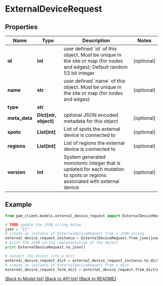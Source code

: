 # ExternalDeviceRequest


## Properties
Name | Type | Description | Notes
------------ | ------------- | ------------- | -------------
**id** | **int** | user defined &#x60;id&#x60; of this object. Must be unique in the site or map (for nodes and edges); Default random 53 bit integer | [optional] 
**name** | **str** | user defined &#x60;name&#x60; of this object. Must be unique in the site or map (for nodes and edges) | [optional] 
**type** | **str** |  | 
**meta_data** | **Dict[str, object]** | optional JSON encoded metadata for this object | [optional] 
**spots** | **List[int]** | List of spots the external device is connected to | [optional] 
**regions** | **List[int]** | List of regions the external device is connected to | [optional] 
**version** | **int** | System generated monotonic integer that is updated for each mutation to spots or regions associated with external device | [optional] 

## Example

```python
from gwm_client.models.external_device_request import ExternalDeviceRequest

# TODO update the JSON string below
json = "{}"
# create an instance of ExternalDeviceRequest from a JSON string
external_device_request_instance = ExternalDeviceRequest.from_json(json)
# print the JSON string representation of the object
print ExternalDeviceRequest.to_json()

# convert the object into a dict
external_device_request_dict = external_device_request_instance.to_dict()
# create an instance of ExternalDeviceRequest from a dict
external_device_request_form_dict = external_device_request.from_dict(external_device_request_dict)
```
[[Back to Model list]](../README.md#documentation-for-models) [[Back to API list]](../README.md#documentation-for-api-endpoints) [[Back to README]](../README.md)


